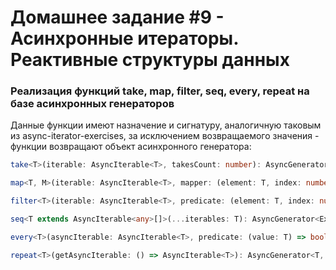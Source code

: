 # Домашнее задание #9 - Асинхронные итераторы. Реактивные структуры данных

### Реализация функций take, map, filter, seq, every, repeat на базе асинхронных генераторов

Данные функции имеют назначение и сигнатуру, аналогичную таковым из async-iterator-exercises, за исключением возвращаемого значения - функции возвращают объект асинхронного генератора:

```ts
take<T>(iterable: AsyncIterable<T>, takesCount: number): AsyncGenerator<T>

map<T, M>(iterable: AsyncIterable<T>, mapper: (element: T, index: number, iterable: AsyncIterable<T>) => M): AsyncGenerator<M>

filter<T>(iterable: AsyncIterable<T>, predicate: (element: T, index: number, iterable: AsyncIterable<T>) => boolean): AsyncGenerator<T>

seq<T extends AsyncIterable<any>[]>(...iterables: T): AsyncGenerator<ExtractAsyncIterablesType<T>, void, undefined>

every<T>(asyncIterable: AsyncIterable<T>, predicate: (value: T) => boolean): AsyncGenerator<T>

repeat<T>(getAsyncIterable: () => AsyncIterable<T>): AsyncGenerator<T, void, undefined>
```
